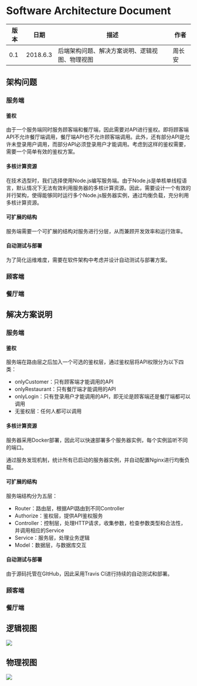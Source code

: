 # Software Architecture Document  

| 版本 | 日期     | 描述                                           | 作者   |
| ---- | -------- | ---------------------------------------------- | ------ |
| 0.1  | 2018.6.3 | 后端架构问题、解决方案说明、逻辑视图、物理视图 | 周长安 |

## 架构问题

### 服务端

#### 鉴权

由于一个服务端同时服务顾客端和餐厅端，因此需要对API进行鉴权。即将顾客端API不允许餐厅端调用，餐厅端API也不允许顾客端调用。此外，还有部分API是允许未登录用户调用，而部分API必须登录用户才能调用。考虑到这样的鉴权需要，需要一个简单有效的鉴权方案。

#### 多核计算资源

在技术选型时，我们选择使用Node.js编写服务端。由于Node.js是单核单线程语言，默认情况下无法有效利用服务器的多核计算资源。因此，需要设计一个有效的并行架构，使得能够同时运行多个Node.js服务器实例，通过均衡负载，充分利用多核计算资源。

#### 可扩展的结构

服务端需要一个可扩展的结构对服务进行分层，从而兼顾开发效率和运行效率。

#### 自动测试与部署

为了简化运维难度，需要在软件架构中考虑并设计自动测试与部署方案。



### 顾客端



### 餐厅端



## 解决方案说明

### 服务端

#### 鉴权

服务端在路由层之后加入一个可选的鉴权层，通过鉴权层将API权限分为以下四类：

- onlyCustomer：只有顾客端才能调用的API
- onlyRestaurant：只有餐厅端才能调用的API
- onlyLogin：只有登录用户才能调用的API，即无论是顾客端还是餐厅端都可以调用
- 无鉴权层：任何人都可以调用

#### 多核计算资源

服务器采用Docker部署，因此可以快速部署多个服务器实例，每个实例监听不同的端口。

通过服务发现机制，统计所有已启动的服务器实例，并自动配置Nginx进行均衡负载。

#### 可扩展的结构

服务端结构分为五层：

- Router：路由层，根据API路由到不同Controller
- Authorize：鉴权层，提供API鉴权服务
- Controller：控制层，处理HTTP请求，收集参数，检查参数类型和合法性，并调用相应的Service
- Service：服务层，处理业务逻辑
- Model：数据层，与数据库交互

#### 自动测试与部署

由于源码托管在GItHub，因此采用Travis CI进行持续的自动测试和部署。



### 顾客端



### 餐厅端



## 逻辑视图

![](http://ocphk5wc7.bkt.clouddn.com//18-6-3/15743797.jpg)



## 物理视图

![](http://ocphk5wc7.bkt.clouddn.com//18-6-3/63145675.jpg)